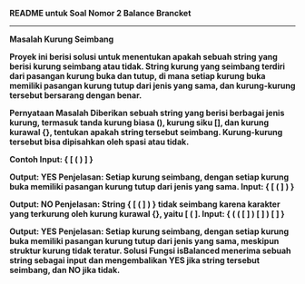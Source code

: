 <p><b>README untuk Soal Nomor 2 Balance Brancket</b>
<hr/>
<b>Masalah Kurung Seimbang<b>

Proyek ini berisi solusi untuk menentukan apakah sebuah string yang berisi kurung seimbang atau tidak. String kurung yang seimbang terdiri dari pasangan kurung buka dan tutup, di mana setiap kurung buka memiliki pasangan kurung tutup dari jenis yang sama, dan kurung-kurung tersebut bersarang dengan benar.

<b>Pernyataan Masalah</b>
Diberikan sebuah string yang berisi berbagai jenis kurung, termasuk tanda kurung biasa (), kurung siku [], dan kurung kurawal {}, tentukan apakah string tersebut seimbang. Kurung-kurung tersebut bisa dipisahkan oleh spasi atau tidak.

Contoh
Input: { [ ( ) ] }

<b>Output: YES</b>
Penjelasan: Setiap kurung seimbang, dengan setiap kurung buka memiliki pasangan kurung tutup dari jenis yang sama.
Input: { [ ( ] ) }

<b>Output: NO</b>
Penjelasan: String { [ ( ] ) } tidak seimbang karena karakter yang terkurung oleh kurung kurawal {}, yaitu [ ( ].
Input: { ( ( [ ] ) [ ] ) [ ] }

<b>Output: YES</b>
Penjelasan: Setiap kurung seimbang, dengan setiap kurung buka memiliki pasangan kurung tutup dari jenis yang sama, meskipun struktur kurung tidak teratur.
Solusi
Fungsi isBalanced menerima sebuah string sebagai input dan mengembalikan YES jika string tersebut seimbang, dan NO jika tidak.

</p>
